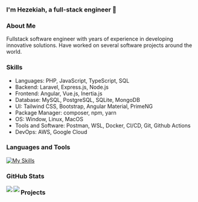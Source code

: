 ### I'm Hezekiah, a full-stack engineer  🚀  
  
### About Me  
Fullstack software engineer with years of experience in developing innovative solutions. Have worked on several software projects around the world.  
  
### Skills  
- Languages: PHP, JavaScript, TypeScript, SQL  
- Backend: Laravel, Express.js, Node.js  
- Frontend: Angular, Vue.js, Inertia.js  
- Database: MySQL, PostgreSQL, SQLite, MongoDB  
- UI: Tailwind CSS, Bootstrap, Angular Material, PrimeNG  
- Package Manager: composer, npm, yarn  
- OS: Window, Linux, MacOS  
- Tools and Software: Postman, WSL, Docker, CI/CD, Git, Github Actions  
- DevOps: AWS, Google Cloud  
  

### Languages and Tools  
[![My Skills](https://skillicons.dev/icons?i=php,angular,vue,laravel,js,ts,expressjs,tailwind,css,html,mysql,sqlite,mongodb,postgres,aws,gcp,docker,git,github,npm,postman,windows,linux,wordpress,vite)](https://skillicons.dev)


### GitHub Stats  
<img src="https://github-readme-stats.vercel.app/api?username=hezecom&show_icons=true&count_private=true&hide_border=true" align="left" />  

<img src="https://github-readme-stats.vercel.app/api/top-langs/?username=hezecom&hide_border=true&layout=compact" align="left" />  



### Projects  
